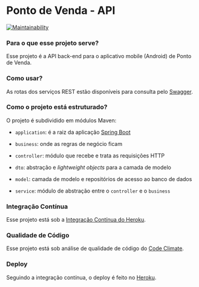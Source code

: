 # Ponto de Venda - API

[![Maintainability](https://api.codeclimate.com/v1/badges/5f1fc3f98d90ac61868a/maintainability)](https://codeclimate.com/github/igorventurelli/pdv-api/maintainability)

### Para o que esse projeto serve?

Esse projeto é a API back-end para o aplicativo mobile (Android) de Ponto de Venda.

### Como usar?

As rotas dos serviços REST estão disponíveis para consulta pelo [Swagger](https://pdv-api.herokuapp.com/swagger-ui.html).

### Como o projeto está estruturado?

O projeto é subdividido em módulos Maven:

- `application`: é a raiz da aplicação [Spring Boot](https://projects.spring.io/spring-boot/)

- `business`: onde as regras de negócio ficam

- `controller`: módulo que recebe e trata as requisições HTTP

- `dto`: abstração e _lightweight objects_ para a camada de modelo

- `model`: camada de modelo e repositórios de acesso ao banco de dados

- `service`: módulo de abstração entre o `controller` e o `business`

### Integração Contínua

Esse projeto está sob a [Integração Contínua do Heroku](https://devcenter.heroku.com/articles/heroku-ci).

### Qualidade de Código

Esse projeto está sob análise de qualidade de código do [Code Climate](https://codeclimate.com/github/igorventurelli/pdv-api).

### Deploy

Seguindo a integração contínua, o deploy é feito no [Heroku](https://www.heroku.com/).